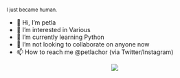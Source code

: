 <sub>I just became human.</sub>
- 👋 Hi, I’m petla
- 👀 I’m interested in Various
- 🌱 I’m currently learning Python
- 💞️ I’m not looking to collaborate on anyone now
- 📫 How to reach me @petlachor (via Twitter/Instagram)

<div align="center">
  <img src="https://typograssy.deno.dev/api?text=%E3%81%BA%E3%81%A8%E3%82%89%E3%81%A7%E3%81%99&l1=9ba8e9&l2=6d74d9&l3=5057b9&l4=21226e">
</div>

<!---
petlachor/petlachor is a ✨ special ✨ repository because its `README.md` (this file) appears on your GitHub profile.
You can click the Preview link to take a look at your changes.
--->
